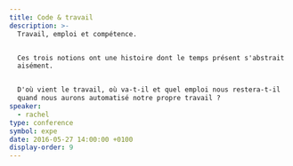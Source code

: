 ```yaml
---
title: Code & travail
description: >-
  Travail, emploi et compétence.


  Ces trois notions ont une histoire dont le temps présent s'abstrait
  aisément.


  D'où vient le travail, où va-t-il et quel emploi nous restera-t-il
  quand nous aurons automatisé notre propre travail ?
speaker:
  - rachel
type: conference
symbol: expe
date: 2016-05-27 14:00:00 +0100
display-order: 9
---
```

